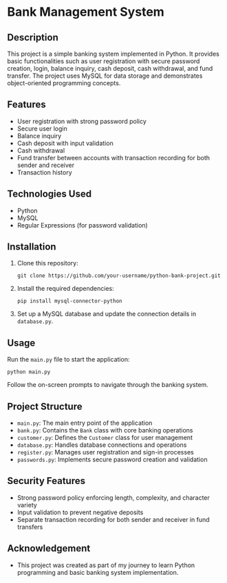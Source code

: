 # Bank Management System

## Description
This project is a simple banking system implemented in Python. It provides basic functionalities such as user registration with secure password creation, login, balance inquiry, cash deposit, cash withdrawal, and fund transfer. The project uses MySQL for data storage and demonstrates object-oriented programming concepts.

## Features
- User registration with strong password policy
- Secure user login
- Balance inquiry
- Cash deposit with input validation
- Cash withdrawal
- Fund transfer between accounts with transaction recording for both sender and receiver
- Transaction history

## Technologies Used
- Python
- MySQL
- Regular Expressions (for password validation)

## Installation
1. Clone this repository:
   ```
   git clone https://github.com/your-username/python-bank-project.git
   ```
2. Install the required dependencies:
   ```
   pip install mysql-connector-python
   ```
3. Set up a MySQL database and update the connection details in `database.py`.

## Usage
Run the `main.py` file to start the application:
```
python main.py
```
Follow the on-screen prompts to navigate through the banking system.

## Project Structure
- `main.py`: The main entry point of the application
- `bank.py`: Contains the `Bank` class with core banking operations
- `customer.py`: Defines the `Customer` class for user management
- `database.py`: Handles database connections and operations
- `register.py`: Manages user registration and sign-in processes
- `passwords.py`: Implements secure password creation and validation

## Security Features
- Strong password policy enforcing length, complexity, and character variety
- Input validation to prevent negative deposits
- Separate transaction recording for both sender and receiver in fund transfers


##  Acknowledgement
- This project was created as part of my journey to learn Python programming and basic banking system implementation.

